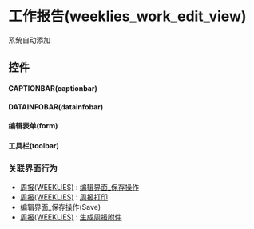 # 工作报告(weeklies_work_edit_view)  <!-- {docsify-ignore-all} -->


系统自动添加



## 控件
#### CAPTIONBAR(captionbar)
#### DATAINFOBAR(datainfobar)
#### 编辑表单(form)
#### 工具栏(toolbar)


### 关联界面行为
  * [周报(WEEKLIES)](module/crm/weeklies) : [编辑界面_保存操作](module/crm/weeklies#界面行为)
  * [周报(WEEKLIES)](module/crm/weeklies) : [周报打印](module/crm/weeklies#界面行为)
  * 编辑界面_保存操作(Save)
  * [周报(WEEKLIES)](module/crm/weeklies) : [生成周报附件](module/crm/weeklies#界面行为)

<script>
 const { createApp } = Vue
  createApp({
    data() {
      return {

      }
    }
  }).use(ElementPlus).mount('#app')
</script>